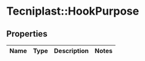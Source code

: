 # Tecniplast::HookPurpose

## Properties
Name | Type | Description | Notes
------------ | ------------- | ------------- | -------------


